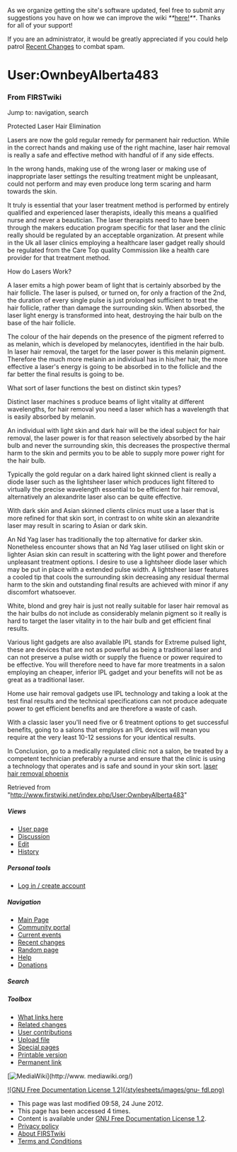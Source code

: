 As we organize getting the site's software updated, feel free to submit any
suggestions you have on how we can improve the wiki
_**_[here!](/index.php/User:Hallry/Suggestions "User:Hallry/Suggestions"
)_**_. Thanks for all of your support!

If you are an administrator, it would be greatly appreciated if you could help
patrol [Recent Changes](/index.php/Special:Recentchanges
"Special:Recentchanges" ) to combat spam.

# User:OwnbeyAlberta483

### From FIRSTwiki

Jump to: navigation, search

Protected Laser Hair Elimination

Lasers are now the gold regular remedy for permanent hair reduction. While in
the correct hands and making use of the right machine, laser hair removal is
really a safe and effective method with handful of if any side effects.

In the wrong hands, making use of the wrong laser or making use of
inappropriate laser settings the resulting treatment might be unpleasant,
could not perform and may even produce long term scaring and harm towards the
skin.

It truly is essential that your laser treatment method is performed by
entirely qualified and experienced laser therapists, ideally this means a
qualified nurse and never a beautician. The laser therapists need to have been
through the makers education program specific for that laser and the clinic
really should be regulated by an acceptable organization. At present while in
the Uk all laser clinics employing a healthcare laser gadget really should be
regulated from the Care Top quality Commission like a health care provider for
that treatment method.

How do Lasers Work?

A laser emits a high power beam of light that is certainly absorbed by the
hair follicle. The laser is pulsed, or turned on, for only a fraction of the
2nd, the duration of every single pulse is just prolonged sufficient to treat
the hair follicle, rather than damage the surrounding skin. When absorbed, the
laser light energy is transformed into heat, destroying the hair bulb on the
base of the hair follicle.

The colour of the hair depends on the presence of the pigment referred to as
melanin, which is developed by melanocytes, identified in the hair bulb. In
laser hair removal, the target for the laser power is this melanin pigment.
Therefore the much more melanin an individual has in his/her hair, the more
effective a laser's energy is going to be absorbed in to the follicle and the
far better the final results is going to be.

What sort of laser functions the best on distinct skin types?

Distinct laser machines s produce beams of light vitality at different
wavelengths, for hair removal you need a laser which has a wavelength that is
easily absorbed by melanin.

An individual with light skin and dark hair will be the ideal subject for hair
removal, the laser power is for that reason selectively absorbed by the hair
bulb and never the surrounding skin, this decreases the prospective thermal
harm to the skin and permits you to be able to supply more power right for the
hair bulb.

Typically the gold regular on a dark haired light skinned client is really a
diode laser such as the lightsheer laser which produces light filtered to
virtually the precise wavelength essential to be efficient for hair removal,
alternatively an alexandrite laser also can be quite effective.

With dark skin and Asian skinned clients clinics must use a laser that is more
refined for that skin sort, in contrast to on white skin an alexandrite laser
may result in scaring to Asian or dark skin.

An Nd Yag laser has traditionally the top alternative for darker skin.
Nonetheless encounter shows that an Nd Yag laser utilised on light skin or
lighter Asian skin can result in scattering with the light power and therefore
unpleasant treatment options. I desire to use a lightsheer diode laser which
may be put in place with a extended pulse width. A lightsheer laser features a
cooled tip that cools the surrounding skin decreasing any residual thermal
harm to the skin and outstanding final results are achieved with minor if any
discomfort whatsoever.

White, blond and grey hair is just not really suitable for laser hair removal
as the hair bulbs do not include as considerably melanin pigment so it really
is hard to target the laser vitality in to the hair bulb and get efficient
final results.

Various light gadgets are also available IPL stands for Extreme pulsed light,
these are devices that are not as powerful as being a traditional laser and
can not preserve a pulse width or supply the fluence or power required to be
effective. You will therefore need to have far more treatments in a salon
employing an cheaper, inferior IPL gadget and your benefits will not be as
great as a traditional laser.

Home use hair removal gadgets use IPL technology and taking a look at the test
final results and the technical specifications can not produce adequate power
to get efficient benefits and are therefore a waste of cash.

With a classic laser you'll need five or 6 treatment options to get successful
benefits, going to a salons that employs an IPL devices will mean you require
at the very least 10-12 sessions for your identical results.

In Conclusion, go to a medically regulated clinic not a salon, be treated by a
competent technician preferably a nurse and ensure that the clinic is using a
technology that operates and is safe and sound in your skin sort. [laser hair
removal phoenix ](http://www.camelbacklaser.com
"http://www.camelbacklaser.com" )

Retrieved from "<http://www.firstwiki.net/index.php/User:OwnbeyAlberta483>"

##### Views

  * [User page](/index.php/User:OwnbeyAlberta483)
  * [Discussion](/index.php?title=User_talk:OwnbeyAlberta483&action=edit)
  * [Edit](/index.php?title=User:OwnbeyAlberta483&action=edit)
  * [History](/index.php?title=User:OwnbeyAlberta483&action=history)

##### Personal tools

  * [Log in / create account](/index.php?title=Special:Userlogin&returnto=User:OwnbeyAlberta483)

[](/index.php/Main_Page "Main Page" )

##### Navigation

  * [Main Page](/index.php/Main_Page)
  * [Community portal](/index.php/FIRSTwiki:Community_portal)
  * [Current events](/index.php/Current_events)
  * [Recent changes](/index.php/Special:Recentchanges)
  * [Random page](/index.php/Special:Random)
  * [Help](/index.php/FIRSTwiki:Help)
  * [Donations](/index.php/FIRSTwiki:Site_support)

##### Search



##### Toolbox

  * [What links here](/index.php/Special:Whatlinkshere/User:OwnbeyAlberta483)
  * [Related changes](/index.php/Special:Recentchangeslinked/User:OwnbeyAlberta483)
  * [User contributions](/index.php/Special:Contributions/OwnbeyAlberta483)
  * [Upload file](/index.php/Special:Upload)
  * [Special pages](/index.php/Special:Specialpages)
  * [Printable version](/index.php?title=User:OwnbeyAlberta483&printable=yes)
  * [Permanent link](/index.php?title=User:OwnbeyAlberta483&oldid=165098)

[![MediaWiki](/skins/common/images/poweredby_mediawiki_88x31.png)](http://www.
mediawiki.org/)

[![GNU Free Documentation License 1.2](/stylesheets/images/gnu-
fdl.png)](http://www.gnu.org/copyleft/fdl.html)

  * This page was last modified 09:58, 24 June 2012.
  * This page has been accessed 4 times.
  * Content is available under [GNU Free Documentation License 1.2](http://www.gnu.org/copyleft/fdl.html "http://www.gnu.org/copyleft/fdl.html" ).
  * [Privacy policy](/index.php/FIRSTwiki:Privacy_policy "FIRSTwiki:Privacy policy" )
  * [About FIRSTwiki](/index.php/FIRSTwiki:About "FIRSTwiki:About" )
  * [Terms and Conditions](/index.php/FIRSTwiki:Terms_and_conditions "FIRSTwiki:Terms and conditions" )

